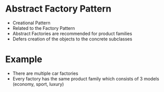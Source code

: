 # Abstract Factory Pattern
- Creational Pattern
- Related to the Factory Pattern
- Abstract Factories are recommended for product families
- Defers creation of the objects to the concrete subclasses

# Example
- There are multiple car factories
- Every factory has the same product family which consists of 3 models (economy, sport, luxury)